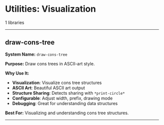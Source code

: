 # Utilities: Visualization

1 libraries

---

## draw-cons-tree

**System Name:** `draw-cons-tree`

**Purpose:** Draw cons trees in ASCII-art style.

**Why Use It:**
- **Visualization**: Visualize cons tree structures
- **ASCII Art**: Beautiful ASCII art output
- **Structure Sharing**: Detects sharing with `*print-circle*`
- **Configurable**: Adjust width, prefix, drawing mode
- **Debugging**: Great for understanding data structures

**Best For:** Visualizing and understanding cons tree structures.

---


